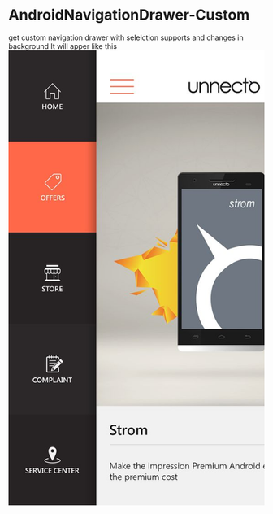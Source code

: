 # AndroidNavigationDrawer-Custom
get custom navigation drawer with selelction supports and changes in background
It will apper like this 
![Screenshot](e13675dab963e48609a2899c7f9df280.jpg)
